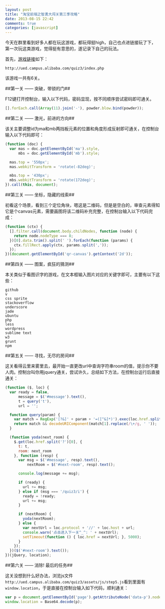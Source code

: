 ```yaml
---
layout: post
title: "淘宝前端之智勇大闯关第三季攻略"
date: 2013-08-15 22:42
comments: true
categories: [javascript]
---
```


今天在群里看到好多人都在玩这游戏，都玩得挺high，自己也点进链接玩了下，第一次玩这类游戏，觉得挺有意思的，遂记录下自己的玩法。

首先，[游戏链接](http://ued.campus.alibaba.com/quiz3/index.php)如下：

```
http://ued.campus.alibaba.com/quiz3/index.php
```

<!-- more -->

该游戏一共有6关。

##第一关 —— 突破，带锁的门##

F12键打开控制台，输入以下代码，密码显现，按不同顺序尝试密码即可通关。

```js
[].forEach.call(Array(11).join('-'), powder.blow.bind(powder));
```

##第二关 —— 激光，前进的方向##

该关主要调整id为ma和mb两挡板元素的位置和角度形成反射即可通关，在控制台输入以下代码即可：

```js
(function (doc) {
  var mas = doc.getElementById('ma').style,
      mbs = doc.getElementById('mb').style;

  mas.top = '550px';
  mas.webkitTransform = 'rotate(-82deg)';

  mbs.top = '430px';
  mbs.webkitTransform = 'rotate(172deg)';
}).call(this, document);
```

##第三关 —— 坐标，隐藏的线索##

初看这个场景，看到三个定位角块，嗯这是二维码，但是是空白的，审查元素得知它是个canvas元素，需要画图将该二维码补充完整，在控制台输入以下代码完成：

```js
(function (ctx) {
  [].filter.call(document.body.childNodes, function (node) {
    return node.nodeType === 8;
  })[0].data.trim().split(' ').forEach(function (params) {
    ctx.fillRect.apply(ctx, params.split(','));
  });
})(document.getElementById('qr-canvas').getContext('2d'));
```

##第四关 —— 图案，疯狂的猜测##

本关类似于看图识字的游戏，在文本框输入图片对应的关键字即可，主要有以下这些：

```
github
v
css sprite
stackoverflow
underscore
jade
ubuntu
php
less
wordpress
sublime text
w3
grunt
npm
```

##第五关 —— 寻找，无尽的房间##

这关看得云里来雾里去，最开始一直更改url中查询字符串room的值，提示你不要人肉。控制台叫你用jquery通关，尝试许久，总结如下方法，在控制台运行后直接通关：

```js
(function ($, loc) {
  var ready = false,
      message = $('#message').text(),
      t = query('t'),
      url = '';

  function query(param) {
    var match = RegExp('[?&]' + param + '=([^&]*)').exec(loc.href.split('#')[0]);
    return match && decodeURIComponent(match[1].replace(/\+/g, ' '));
  }

  (function yoda(next_room) {
    $.get(loc.href.split('?')[0], {
      t: t,
      room: next_room
    }, function (resp) {
      var msg = $('#message', resp).text(),
          nextRoom = $('#next-room', resp).text();

      console.log(message += msg);

      if (ready) {
        url += msg;
      } else if (msg === '/quiz3/i') {
        ready = !ready;
        url += msg;
      }

      if (nextRoom) {
        yoda(nextRoom);
      } else {
        var nextUrl = loc.protocol + '//' + loc.host + url;
        console.warn('点击进入下一关^_^: ' + nextUrl);
        setTimeout(function () { loc.href = nextUrl; }, 5000);
      }
    });
  })($('#next-room').text());
})(jQuery, location);
```

##第六关 —— 消除! 最后的任务##

这关没想到什么好办法，浏览js文件`http://ued.campus.alibaba.com/quiz3/assets/js/step5.js`看到里面有`window.location`，于是直接在控制台输入如下代码，顺利通关：

```js
var p = document.getElementById('page').getAttributeNode('data-p').nodeValue;
window.location = Base64.decode(p);
```



